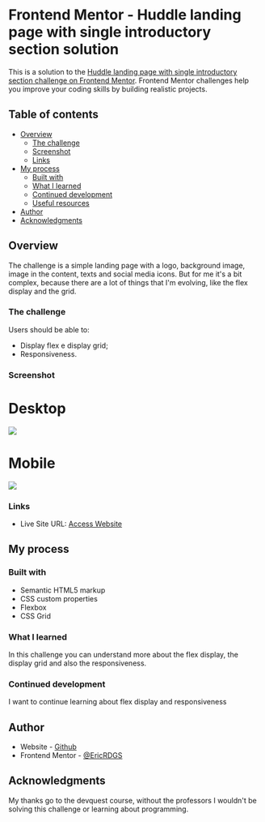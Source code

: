 # Frontend Mentor - Huddle landing page with single introductory section solution

This is a solution to the [Huddle landing page with single introductory section challenge on Frontend Mentor](https://www.frontendmentor.io/challenges/huddle-landing-page-with-a-single-introductory-section-B_2Wvxgi0). Frontend Mentor challenges help you improve your coding skills by building realistic projects. 

## Table of contents

- [Overview](#overview)
  - [The challenge](#the-challenge)
  - [Screenshot](#screenshot)
  - [Links](#links)
- [My process](#my-process)
  - [Built with](#built-with)
  - [What I learned](#what-i-learned)
  - [Continued development](#continued-development)
  - [Useful resources](#useful-resources)
- [Author](#author)
- [Acknowledgments](#acknowledgments)


## Overview

The challenge is a simple landing page with a logo, background image, image in the content, texts and social media icons. But for me it's a bit complex, because there are a lot of things that I'm evolving, like the flex display and the grid.

### The challenge

Users should be able to:

- Display flex e display grid;
- Responsiveness.

### Screenshot

# Desktop

![](./screenshot-desktop.jpg)

# Mobile

![](./screenshot-mobile.jpg)


### Links

- Live Site URL: [Access Website](https://ericrdgs.github.io/Project-Landing-Page-Quest-001/)

## My process

### Built with

- Semantic HTML5 markup
- CSS custom properties
- Flexbox
- CSS Grid


### What I learned

In this challenge you can understand more about the flex display, the display grid and also the responsiveness.

### Continued development

I want to continue learning about flex display and responsiveness


## Author

- Website - [Github](https://www.your-site.com)
- Frontend Mentor - [@EricRDGS](https://www.frontendmentor.io/profile/yourusername)


## Acknowledgments

My thanks go to the devquest course, without the professors I wouldn't be solving this challenge or learning about programming.

